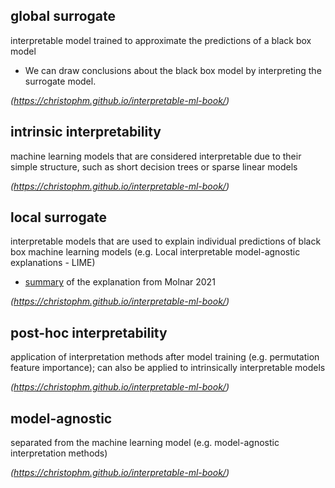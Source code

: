 ## global surrogate

interpretable model trained to approximate the predictions of a black box model

- We can draw conclusions about the black box model by interpreting the surrogate model.

*(https://christophm.github.io/interpretable-ml-book/)*

## intrinsic interpretability

machine learning models that are considered interpretable due to their simple structure, such as short decision trees or sparse linear models

*(https://christophm.github.io/interpretable-ml-book/)*



## local surrogate 

interpretable models that are used to  explain individual predictions of black box machine learning models (e.g. Local interpretable model-agnostic explanations - LIME)

- <a href="LIME_def_molnar2021.md">summary</a> of the explanation from Molnar 2021

*(https://christophm.github.io/interpretable-ml-book/)*

## post-hoc interpretability

application of interpretation methods after model training (e.g. permutation feature importance); can also be applied to intrinsically interpretable models

*(https://christophm.github.io/interpretable-ml-book/)*

## model-agnostic

separated from the machine learning model (e.g. model-agnostic interpretation methods) 

*(https://christophm.github.io/interpretable-ml-book/)*



